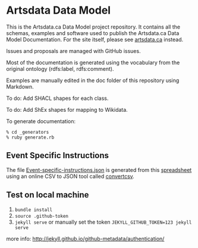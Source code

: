 # Artsdata Data Model

This is the Artsdata.ca Data Model project repository. It contains all the schemas, examples and software used to publish the Artsdata.ca Data Model Documentation. For the site itself, please see [artsdata.ca](http://artsdata.ca) instead.

Issues and proposals are managed with GitHub issues.

Most of the documentation is generated using the vocabulary from the original ontology (rdfs:label, rdfs:comment).

Examples are manually edited in the doc folder of this repository using Markdown.

To do: Add SHACL shapes for each class.

To do: Add ShEx shapes for mapping to Wikidata.

To generate documentation:

    % cd _generators
    % ruby generate.rb


## Event Specific Instructions
The file [Event-specific-instructions.json](/_data/Event-specific-instructions.json) is generated from this [spreadsheet](https://docs.google.com/spreadsheets/d/1zGMVtrMO6Ja82jblir2AUjzSYAciCXBwoNzi-pomGok/edit#gid=0)
using an online CSV to JSON tool called [convertcsv](https://www.convertcsv.com/csv-to-json.html).


## Test on local machine
1. `bundle install`
2. `source .github-token`
2. `jekyll serve` or manually set the token `JEKYLL_GITHUB_TOKEN=123 jekyll serve`

more info: http://jekyll.github.io/github-metadata/authentication/